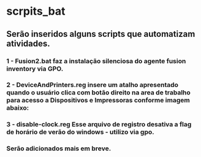 # scrpits_bat

## Serão inseridos alguns scripts que automatizam atividades.

### 1 - Fusion2.bat faz a instalação silenciosa do agente fusion inventory via GPO.

### 2 - DeviceAndPrinters.reg insere um atalho apresentado quando o usuário clica com botão direito na area de trabalho para acesso a Dispositivos e Impressoras conforme imagem abaixo:

### 3 - disable-clock.reg Esse arquivo de registro desativa a flag de horário de verão do windows - utilizo via gpo.

### Serão adicionados mais em breve.
